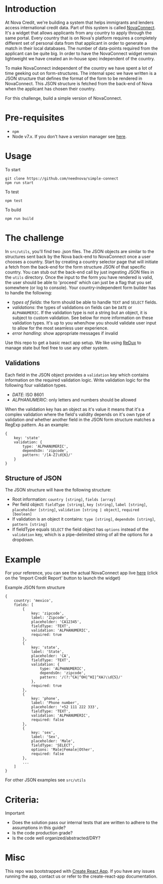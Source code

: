 # Introduction
At Nova Credit, we're building a system that helps immigrants and lenders access international credit data. Part of this system is called [NovaConnect](https://neednova.com/docs.html). It's a widget that allows applicants from any country to apply through the same portal. Every country that is on Nova's platform requires a completely different set of personal data from that applicant in order to generate a match in their local databases. The number of data-points required from the applicant can be quite big. In order to have the NovaConnect widget remain lightweight we have created an in-house spec independent of the country.

To make NovaConnect independent of the country we have spent a lot of time geeking out on form-structures. The internal spec we have written is a JSON structure that defines the format of the form to be rendered in NovaConnect. This JSON structure is fetched from the back-end of Nova when the applicant has chosen their country.

For this challenge, build a simple version of NovaConnect.

# Pre-requisites
- `npm`
- Node v7.x. If you don't have a version manager see [here](https://github.com/creationix/nvm/blob/master/README.markdown).

# Usage
To start
```
git clone https://github.com/neednova/simple-connect
npm run start
```

To test
```
npm test
```

To build
```
npm run build
```

# The challenge
In `src/utils`, you'll find two .json files. The JSON objects are similar to the structures sent back by the Nova back-end to NovaConnect once a user chooses a country. Start by creating a country selector page that will initiate a fetch from the back-end for the form structure JSON of that specific country. You can stub out the back-end call by just ingesting JSON files in the `utils` directory. Once the input to the form you have rendered is valid, the user should be able to 'proceed' which can just be a flag that you set somewhere (or log to console). Your country-independent form builder has to handle the following:
- *types of fields*: the form should be able to handle `TEXT` and `SELECT` fields.
- *validations*: the types of validations on fields can be `DATE` or `ALPHANUMERIC`. If the validation type is not a string but an object, it is subject to custom validation. See below for more information on these validation types. It's up to you when/how you should validate user input to allow for the most seamless user experience.
- *error handling*: show appropriate messages if invalid

Use this repo to get a basic react app setup. We like using [ReDux](http://redux.js.org/) to manage state but feel free to use any other system.

## Validations
Each field in the JSON object provides a `validation` key which contains information on the required validation logic. Write validation logic for the following four validation types.
- *DATE*: ISO 8601
- *ALPHANUMERIC*: only letters and numbers should be allowed

When the validation key has an object as it's value it means that it's a complex validation where the field's validity depends on it's own type of validation *and* whether another field in the JSON form structure matches a RegExp pattern. As an example:
```
{
	key: 'state'
	validation: {
		type: 'ALPHANUMERIC',
		dependsOn: 'zipcode',
		pattern: '/[A-Z]\d{6}/'
	}
}
```
## Structure of JSON
The JSON structure will have the following structure:
- Root information: `country [string]`, `fields [array]`
- Per field object: `fieldType [string]`, `key [string]`, `label [string]`, `placeholder [string]`, `validation [string | object]`, `required [boolean]`
- If validation is an object it contains: `type [string]`, `dependsOn [string]`, `pattern [string]`
- If fieldType equals `SELECT` the field object has `options` instead of the `validation` key, which is a pipe-delimited string of all the options for a dropdown.


# Example
For your reference, you can see the actual NovaConnect app live [here](https://neednova.com/docs.html) (click on the 'Import Credit Report' button to launch the widget)

Example JSON form structure
```
{
	country: 'mexico',
	fields: [
		{
			key: 'zipcode',
			label: 'Zipcode',
			placeholder: 'CA12345',
			fieldType: 'TEXT',
			validation: 'ALPHANUMERIC',
			required: true
		},
		{
			key: 'state',
			label: 'State',
			placeholder: 'CA',
			fieldType: 'TEXT',
			validation: {
				type: 'ALPHANUMERIC',
				dependsOn: 'zipcode',
				pattern: '/(?:^CA|^OH|^HI|^XA)\\d{5}/'
			},
			required: true
		},
		{
			key: 'phone',
			label: 'Phone number',
			placeholder: '+52 111 222 333',
			fieldType: 'TEXT',
			validation: 'ALPHANUMERIC',
			required: false
		},
		{
			key: 'sex',
			label: 'Sex',
			placeholder: 'Male',
			fieldType: 'SELECT',
			options: 'Male|Female|Other',
			required: false
		},
		...
	]
}
```
For other JSON examples see `src/utils`

# Criteria:
Important
- Does the solution pass our internal tests that are written to adhere to the assumptions in this guide?
- Is the code production grade?
- Is the code well organized/abstracted/DRY?

# Misc
This repo was bootstrapped with [Create React App](https://github.com/facebookincubator/create-react-app). If you have any issues running the app, contact us or refer to the create-react-app documentation.

